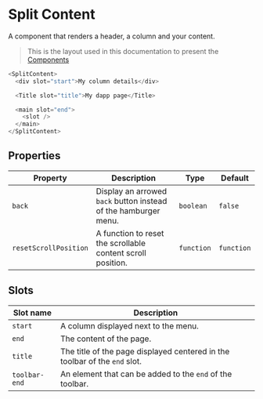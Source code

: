 # Split Content

A component that renders a header, a column and your content.

> This is the layout used in this documentation to present the [Components](/components)

```javascript
<SplitContent>
  <div slot="start">My column details</div>

  <Title slot="title">My dapp page</Title>

  <main slot="end">
    <slot />
  </main>
</SplitContent>
```

## Properties

| Property              | Description                                                     | Type       | Default    |
| --------------------- | --------------------------------------------------------------- | ---------- | ---------- |
| `back`                | Display an arrowed `back` button instead of the hamburger menu. | `boolean`  | `false`    |
| `resetScrollPosition` | A function to reset the scrollable content scroll position.     | `function` | `function` |

## Slots

| Slot name     | Description                                                                |
| ------------- | -------------------------------------------------------------------------- |
| `start`       | A column displayed next to the menu.                                       |
| `end`         | The content of the page.                                                   |
| `title`       | The title of the page displayed centered in the toolbar of the `end` slot. |
| `toolbar-end` | An element that can be added to the `end` of the toolbar.                  |
